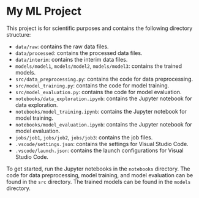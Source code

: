 # My ML Project

This project is for scientific purposes and contains the following directory structure:

- `data/raw`: contains the raw data files.
- `data/processed`: contains the processed data files.
- `data/interim`: contains the interim data files.
- `models/model1`, `models/model2`, `models/model3`: contains the trained models.
- `src/data_preprocessing.py`: contains the code for data preprocessing.
- `src/model_training.py`: contains the code for model training.
- `src/model_evaluation.py`: contains the code for model evaluation.
- `notebooks/data_exploration.ipynb`: contains the Jupyter notebook for data exploration.
- `notebooks/model_training.ipynb`: contains the Jupyter notebook for model training.
- `notebooks/model_evaluation.ipynb`: contains the Jupyter notebook for model evaluation.
- `jobs/job1`, `jobs/job2`, `jobs/job3`: contains the job files.
- `.vscode/settings.json`: contains the settings for Visual Studio Code.
- `.vscode/launch.json`: contains the launch configurations for Visual Studio Code.

To get started, run the Jupyter notebooks in the `notebooks` directory. The code for data preprocessing, model training, and model evaluation can be found in the `src` directory. The trained models can be found in the `models` directory.